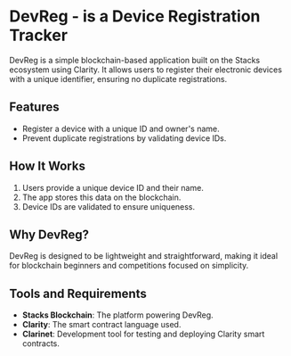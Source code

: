# DevReg - is a Device Registration Tracker

DevReg is a simple blockchain-based application built on the Stacks ecosystem using Clarity. It allows users to register their electronic devices with a unique identifier, ensuring no duplicate registrations.

## Features
- Register a device with a unique ID and owner's name.
- Prevent duplicate registrations by validating device IDs.

## How It Works
1. Users provide a unique device ID and their name.
2. The app stores this data on the blockchain.
3. Device IDs are validated to ensure uniqueness.

## Why DevReg?
DevReg is designed to be lightweight and straightforward, making it ideal for blockchain beginners and competitions focused on simplicity.

## Tools and Requirements
- **Stacks Blockchain**: The platform powering DevReg.
- **Clarity**: The smart contract language used.
- **Clarinet**: Development tool for testing and deploying Clarity smart contracts.